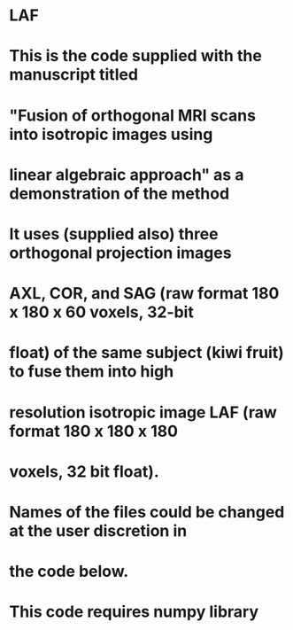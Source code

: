 # LAF
#  This is the code supplied with the manuscript titled
#  "Fusion of orthogonal MRI scans into isotropic images using
#  linear algebraic approach" as a demonstration of the method
#  
#  It uses (supplied also) three orthogonal projection images
#  AXL, COR, and SAG (raw format 180 x 180 x 60 voxels, 32-bit 
#  float) of the same subject (kiwi fruit) to fuse them into high
#  resolution isotropic image LAF (raw format 180 x 180 x 180 
#  voxels, 32 bit float). 
#  Names of the files could be changed at the user discretion in
#  the code below.
#  
#  This code requires numpy library
